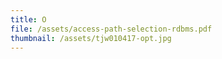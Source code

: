 ```yaml
---
title: O
file: /assets/access-path-selection-rdbms.pdf
thumbnail: /assets/tjw010417-opt.jpg
---
```


